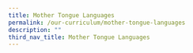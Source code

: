 ```yaml
---
title: Mother Tongue Languages
permalink: /our-curriculum/mother-tongue-languages
description: ""
third_nav_title: Mother Tongue Languages
---
```

